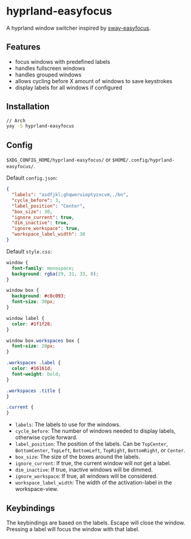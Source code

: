 # hyprland-easyfocus

A hyprland window switcher inspired by [sway-easyfocus](https://github.com/edzdez/sway-easyfocus).

## Features

- focus windows with predefined labels
- handles fullscreen windows
- handles grouped windows
- allows cycling before X amount of windows to save keystrokes
- display labels for all windows if configured

## Installation

```bash
// Arch
yay -S hyprland-easyfocus
```

## Config

`$XDG_CONFIG_HOME/hyprland-easyfocus/` or `$HOME/.config/hyprland-easyfocus/`.

Default `config.json`:

```json
{
  "labels": "asdfjkl;ghqweruioptyzxcvm,./bn",
  "cycle_before": 3,
  "label_position": "Center",
  "box_size": 30,
  "ignore_current": true,
  "dim_inactive": true,
  "ignore_workspace": true,
  "workspace_label_width": 30
}
```

Default `style.css`:

```css
window {
  font-family: monospace;
  background: rgba(29, 31, 33, 0);
}

window box {
  background: #c8c093;
  font-size: 30px;
}

window label {
  color: #1f1f28;
}

window box.workspaces box {
  font-size: 20px;
}

.workspaces .label {
  color: #16161d;
  font-weight: bold;
}

.workspaces .title {
}

.current {
}
```

- `labels`: The labels to use for the windows.
- `cycle_before`: The number of windows needed to display labels, otherwise cycle forward.
- `label_position`: The position of the labels. Can be `TopCenter`, `BottomCenter`, `TopLeft`, `BottomLeft`, `TopRight`, `BottomRight`, or `Center`.
- `box_size`: The size of the boxes around the labels.
- `ignore_current`: If true, the current window will not get a label.
- `dim_inactive`: If true, inactive windows will be dimmed.
- `ignore_workspace`: If true, all windows will be considered.
- `workspace_label_width`: The width of the activation-label in the workspace-view.

## Keybindings

The keybindings are based on the labels. Escape will close the window. Pressing a label will focus the window with that label.
